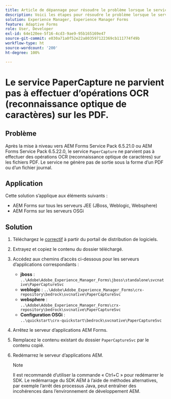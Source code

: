 ```yaml
---
title: Article de dépannage pour résoudre le problème lorsque le service PaperCapture ne parvient pas à effectuer d’opérations OCR (reconnaissance optique de caractères) sur les PDF.
description: Voici les étapes pour résoudre le problème lorsque le service PaperCapture ne parvient pas à effectuer d’opérations OCR (reconnaissance optique de caractères) sur les PDF.
solution: Experience Manager, Experience Manager Forms
feature: Adaptive Forms
role: User, Developer
exl-id: 64e120ee-5f16-4cd3-9ae9-95b165169e47
source-git-commit: e030a71a0f52e22a803597122369cb111774f49b
workflow-type: ht
source-wordcount: '200'
ht-degree: 100%

---
```



# Le service PaperCapture ne parvient pas à effectuer d’opérations OCR (reconnaissance optique de caractères) sur les PDF.

## Problème

Après la mise à niveau vers AEM Forms Service Pack 6.5.21.0 ou AEM Forms Service Pack 6.5.22.0, le service `PaperCapture` ne parvient pas à effectuer des opérations OCR (reconnaissance optique de caractères) sur les fichiers PDF. Le service ne génère pas de sortie sous la forme d’un PDF ou d’un fichier journal.

## Application

Cette solution s’applique aux éléments suivants :

* AEM Forms sur tous les serveurs JEE (JBoss, Weblogic, Websphere)
* AEM Forms sur les serveurs OSGi

## Solution

1. Téléchargez le [correctif](https://nam04.safelinks.protection.outlook.com/?url=https%3A%2F%2Fexperience.adobe.com%2F%23%2Fdownloads%2Fcontent%2Fsoftware-distribution%2Fen%2Faem.html%3Fpackage%3D%2Fcontent%2Fsoftware-distribution%2Fen%2Fdetails.html%2Fcontent%2Fdam%2Faem%2Fpublic%2Fadobe%2Fpackages%2Fcq650%2Fhotfix%2FPaperCaptureSvc.zip&amp;data=05%7C02%7Cruchitas%40adobe.com%7Cf50f80aab6994875271a08dc91f2f137%7Cfa7b1b5a7b34438794aed2c178decee1%7C0%7C0%7C638545719814675925%7CUnknown%7CTWFpbGZsb3d8eyJWIjoiMC4wLjAwMDAiLCJQIjoiV2luMzIiLCJBTiI6Ik1haWwiLCJXVCI6Mn0%3D%7C0%7C%7C%7C&amp;sdata=9pTrMfiMD%2B5kQezxsZwTdOmaaktxURR99d7f6wHr%2FWQ%3D&amp;reserved=0) à partir du portail de distribution de logiciels.
1. Extrayez et copiez le contenu du dossier téléchargé.
1. Accédez aux chemins d’accès ci-dessous pour les serveurs d’applications correspondants :
   * **jboss** :
     `..\Adobe\Adobe_Experience_Manager_Forms\jboss\standalone\svcnative\PaperCaptureSvc`
   * **weblogic** :
     `..\Adobe\Adobe_Experience_Manager_Forms\crx-repository\bedrock\svcnative\PaperCaptureSvc`
   * **websphere** :\
     `..\Adobe\Adobe_Experience_Manager_Forms\crx-repository\bedrock\svcnative\PaperCaptureSvc`
   * **Configuration OSGi** :\
     `..\quickstart\crx-quickstart\bedrock\svcnative\PaperCaptureSvc`
1. Arrêtez le serveur d’applications AEM Forms.
1. Remplacez le contenu existant du dossier `PaperCaptureSvc` par le contenu copié.
1. Redémarrez le serveur d’applications AEM.

   >[!NOTE]
   >
   > Il est recommandé d’utiliser la commande « Ctrl+C » pour redémarrer le SDK. Le redémarrage du SDK AEM à l’aide de méthodes alternatives, par exemple l’arrêt des processus Java, peut entraîner des incohérences dans l’environnement de développement AEM.
